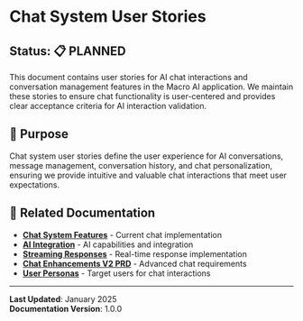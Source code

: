 # Chat System User Stories

## Status: 📋 PLANNED

This document contains user stories for AI chat interactions and conversation management features in the Macro AI
application. We maintain these stories to ensure chat functionality is user-centered and provides clear acceptance
criteria for AI interaction validation.

## 🎯 Purpose

Chat system user stories define the user experience for AI conversations, message management, conversation history, and
chat personalization, ensuring we provide intuitive and valuable chat interactions that meet user expectations.

## 🔗 Related Documentation

- **[Chat System Features](../../../features/chat-system/README.md)** - Current chat implementation
- **[AI Integration](../../../features/chat-system/ai-integration.md)** - AI capabilities and integration
- **[Streaming Responses](../../../features/chat-system/streaming-responses.md)** - Real-time response implementation
- **[Chat Enhancements V2 PRD](../prds/chat-enhancements-v2.md)** - Advanced chat requirements
- **[User Personas](../../strategy/user-personas.md)** - Target users for chat interactions

---

**Last Updated**: January 2025  
**Documentation Version**: 1.0.0
